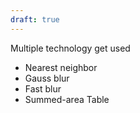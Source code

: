 ```yaml
---
draft: true
---
```

Multiple technology get used

- Nearest neighbor
- Gauss blur
- Fast blur
- Summed-area Table